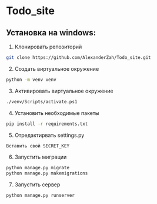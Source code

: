 # Todo_site

## Установка на windows:
1) Клонировать репозиторий 
```sh
git clone https://github.com/AlexanderZah/Todo_site.git
```
2) Создать виртуальное окружение
```sh
python -m venv venv
```

3) Активировать виртуальное окружение
```sh
./venv/Scripts/activate.ps1
```

4) Установить необходимые пакеты
```sh
pip install -r requirements.txt
```

5) Отредактирвать settings.py 
```sh
Вставить свой SECRET_KEY
```

6) Запустить миграции
```sh
python manage.py migrate
python manage.py makemigrations
```

7) Запустить сервер 
```sh
python manage.py runserver
```


